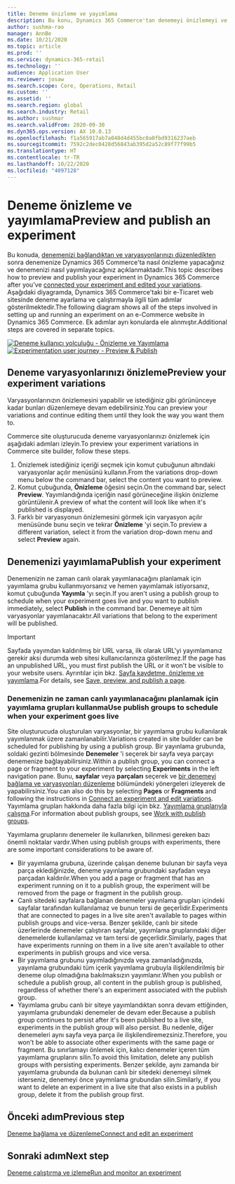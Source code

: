 ```yaml
---
title: Deneme önizleme ve yayımlama
description: Bu konu, Dynamics 365 Commerce'tan denemeyi önizlemeyi ve yayımlamayı açıklamaktadır.
author: sushma-rao
manager: AnnBe
ms.date: 10/21/2020
ms.topic: article
ms.prod: ''
ms.service: dynamics-365-retail
ms.technology: ''
audience: Application User
ms.reviewer: josaw
ms.search.scope: Core, Operations, Retail
ms.custom: ''
ms.assetid: ''
ms.search.region: global
ms.search.industry: Retail
ms.author: sushmar
ms.search.validFrom: 2020-09-30
ms.dyn365.ops.version: AX 10.0.13
ms.openlocfilehash: f1a565917ab7a048d4d455bc0a0fbd9316237aeb
ms.sourcegitcommit: 7592c2dec0428d56843ab395d2a52c89f77f99b5
ms.translationtype: HT
ms.contentlocale: tr-TR
ms.lasthandoff: 10/22/2020
ms.locfileid: "4097128"
---
```

# <a name="preview-and-publish-an-experiment"></a><span data-ttu-id="b4d6b-103">Deneme önizleme ve yayımlama</span><span class="sxs-lookup"><span data-stu-id="b4d6b-103">Preview and publish an experiment</span></span>

<span data-ttu-id="b4d6b-104">Bu konuda, [denemenizi bağlandıktan ve varyasyonlarınızı düzenledikten](experimentation-connect-edit.md) sonra denemenize Dynamics 365 Commerce'ta nasıl önizleme yapacağınız ve denemenizi nasıl yayımlayacağınız açıklanmaktadır.</span><span class="sxs-lookup"><span data-stu-id="b4d6b-104">This topic describes how to preview and publish your experiment in Dynamics 365 Commerce after you've [connected your experiment and edited your variations](experimentation-connect-edit.md).</span></span> <span data-ttu-id="b4d6b-105">Aşağıdaki diyagramda, Dynamics 365 Commerce'taki bir e-Ticaret web sitesinde deneme ayarlama ve çalıştırmayla ilgili tüm adımlar gösterilmektedir.</span><span class="sxs-lookup"><span data-stu-id="b4d6b-105">The following diagram shows all of the steps involved in setting up and running an experiment on an e-Commerce website in Dynamics 365 Commerce.</span></span> <span data-ttu-id="b4d6b-106">Ek adımlar ayrı konularda ele alınmıştır.</span><span class="sxs-lookup"><span data-stu-id="b4d6b-106">Additional steps are covered in separate topics.</span></span>

<span data-ttu-id="b4d6b-107">[ ![Deneme kullanıcı yolculuğu - Önizleme ve Yayımlama](./media/experimentation_preview_publish.svg) ](./media/experimentation_preview_publish.svg#lightbox)</span><span class="sxs-lookup"><span data-stu-id="b4d6b-107">[ ![Experimentation user journey - Preview & Publish](./media/experimentation_preview_publish.svg) ](./media/experimentation_preview_publish.svg#lightbox)</span></span>

## <a name="preview-your-experiment-variations"></a><span data-ttu-id="b4d6b-108">Deneme varyasyonlarınızı önizleme</span><span class="sxs-lookup"><span data-stu-id="b4d6b-108">Preview your experiment variations</span></span>
<span data-ttu-id="b4d6b-109">Varyasyonlarınızın önizlemesini yapabilir ve istediğiniz gibi görününceye kadar bunları düzenlemeye devam edebilirsiniz.</span><span class="sxs-lookup"><span data-stu-id="b4d6b-109">You can preview your variations and continue editing them until they look the way you want them to.</span></span>

<span data-ttu-id="b4d6b-110">Commerce site oluşturucuda deneme varyasyonlarınızı önizlemek için aşağıdaki adımları izleyin.</span><span class="sxs-lookup"><span data-stu-id="b4d6b-110">To preview your experiment variations in Commerce site builder, follow these steps.</span></span>

1. <span data-ttu-id="b4d6b-111">Önizlemek istediğiniz içeriği seçmek için komut çubuğunun altındaki varyasyonlar açılır menüsünü kullanın.</span><span class="sxs-lookup"><span data-stu-id="b4d6b-111">From the variations drop-down menu below the command bar, select the content you want to preview.</span></span> 
1. <span data-ttu-id="b4d6b-112">Komut çubuğunda, **Önizleme** öğesini seçin.</span><span class="sxs-lookup"><span data-stu-id="b4d6b-112">On the command bar, select **Preview**.</span></span> <span data-ttu-id="b4d6b-113">Yayımlandığında içeriğin nasıl görüneceğine ilişkin önizleme görüntülenir.</span><span class="sxs-lookup"><span data-stu-id="b4d6b-113">A preview of what the content will look like when it's published is displayed.</span></span>
1. <span data-ttu-id="b4d6b-114">Farklı bir varyasyonun önizlemesini görmek için varyasyon açılır menüsünde bunu seçin ve tekrar **Önizleme** 'yi seçin.</span><span class="sxs-lookup"><span data-stu-id="b4d6b-114">To preview a different variation, select it from the variation drop-down menu and select **Preview** again.</span></span>

## <a name="publish-your-experiment"></a><span data-ttu-id="b4d6b-115">Denemenizi yayımlama</span><span class="sxs-lookup"><span data-stu-id="b4d6b-115">Publish your experiment</span></span>
<span data-ttu-id="b4d6b-116">Denemenizin ne zaman canlı olarak yayımlanacağını planlamak için yayımlama grubu kullanmıyorsanız ve hemen yayımlamak istiyorsanız, komut çubuğunda **Yayımla** 'yı seçin.</span><span class="sxs-lookup"><span data-stu-id="b4d6b-116">If you aren't using a publish group to schedule when your experiment goes live and you want to publish immediately, select **Publish** in the command bar.</span></span> <span data-ttu-id="b4d6b-117">Denemeye ait tüm varyasyonlar yayımlanacaktır.</span><span class="sxs-lookup"><span data-stu-id="b4d6b-117">All variations that belong to the experiment will be published.</span></span>
    
> [!IMPORTANT]
> <span data-ttu-id="b4d6b-118">Sayfada yayımdan kaldırılmış bir URL varsa, ilk olarak URL'yi yayımlamanız gerekir aksi durumda web sitesi kullanıcılarınıza gösterilmez.</span><span class="sxs-lookup"><span data-stu-id="b4d6b-118">If the page has an unpublished URL, you must first publish the URL or it won't be visible to your website users.</span></span> <span data-ttu-id="b4d6b-119">Ayrıntılar için bkz. [Sayfa kaydetme, önizleme ve yayımlama](save-preview-publish-page.md).</span><span class="sxs-lookup"><span data-stu-id="b4d6b-119">For details, see [Save, preview, and publish a page](save-preview-publish-page.md).</span></span>
    
### <a name="use-publish-groups-to-schedule-when-your-experiment-goes-live"></a><span data-ttu-id="b4d6b-120">Denemenizin ne zaman canlı yayımlanacağını planlamak için yayımlama grupları kullanma</span><span class="sxs-lookup"><span data-stu-id="b4d6b-120">Use publish groups to schedule when your experiment goes live</span></span>
<span data-ttu-id="b4d6b-121">Site oluşturucuda oluşturulan varyasyonlar, bir yayımlama grubu kullanılarak yayımlanmak üzere zamanlanabilir.</span><span class="sxs-lookup"><span data-stu-id="b4d6b-121">Variations created in site builder can be scheduled for publishing by using a publish group.</span></span> <span data-ttu-id="b4d6b-122">Bir yayınlama grubunda, soldaki gezinti bölmesinde **Denemeler** 'i seçerek bir sayfa veya parçayı denemenize bağlayabilirsiniz.</span><span class="sxs-lookup"><span data-stu-id="b4d6b-122">Within a publish group, you can connect a page or fragment to your experiment by selecting **Experiments** in the left navigation pane.</span></span> <span data-ttu-id="b4d6b-123">Bunu, **sayfalar** veya **parçaları** seçerek ve [bir denemeyi bağlama ve varyasyonları düzenleme](experimentation-connect-edit.md) bölümündeki yönergeleri izleyerek de yapabilirsiniz.</span><span class="sxs-lookup"><span data-stu-id="b4d6b-123">You can also do this by selecting **Pages** or **Fragments** and following the instructions in [Connect an experiment and edit variations](experimentation-connect-edit.md).</span></span> <span data-ttu-id="b4d6b-124">Yayımlama grupları hakkında daha fazla bilgi için bkz. [Yayımlama gruplarıyla çalışma](publish-groups.md).</span><span class="sxs-lookup"><span data-stu-id="b4d6b-124">For information about publish groups, see [Work with publish groups](publish-groups.md).</span></span>

<span data-ttu-id="b4d6b-125">Yayımlama gruplarını denemeler ile kullanırken, bilinmesi gereken bazı önemli noktalar vardır.</span><span class="sxs-lookup"><span data-stu-id="b4d6b-125">When using publish groups with experiments, there are some important considerations to be aware of.</span></span>
- <span data-ttu-id="b4d6b-126">Bir yayımlama grubuna, üzerinde çalışan deneme bulunan bir sayfa veya parça eklediğinizde, deneme yayınlama grubundaki sayfadan veya parçadan kaldırılır.</span><span class="sxs-lookup"><span data-stu-id="b4d6b-126">When you add a page or fragment that has an experiment running on it to a publish group, the experiment will be removed from the page or fragment in the publish group.</span></span>
- <span data-ttu-id="b4d6b-127">Canlı sitedeki sayfalara bağlanan denemeler yayınlama grupları içindeki sayfalar tarafından kullanılamaz ve bunun tersi de geçerlidir.</span><span class="sxs-lookup"><span data-stu-id="b4d6b-127">Experiments that are connected to pages in a live site aren't available to pages within publish groups and vice-versa.</span></span> <span data-ttu-id="b4d6b-128">Benzer şekilde, canlı bir sitede üzerlerinde denemeler çalıştıran sayfalar, yayımlama gruplarındaki diğer denemelerde kullanılamaz ve tam tersi de geçerlidir.</span><span class="sxs-lookup"><span data-stu-id="b4d6b-128">Similarly, pages that have experiments running on them in a live site aren't available to other experiments in publish groups and vice versa.</span></span>
- <span data-ttu-id="b4d6b-129">Bir yayımlama grubunu yayımladığınızda veya zamanladığınızda, yayınlama grubundaki tüm içerik yayımlama grubuyla ilişkilendirilmiş bir deneme olup olmadığına bakılmaksızın yayımlanır.</span><span class="sxs-lookup"><span data-stu-id="b4d6b-129">When you publish or schedule a publish group, all content in the publish group is published, regardless of whether there's an experiment associated with the publish group.</span></span>
- <span data-ttu-id="b4d6b-130">Yayımlama grubu canlı bir siteye yayımlandıktan sonra devam ettiğinden, yayımlama grubundaki denemeler de devam eder.</span><span class="sxs-lookup"><span data-stu-id="b4d6b-130">Because a publish group continues to persist after it's been published to a live site, experiments in the publish group will also persist.</span></span> <span data-ttu-id="b4d6b-131">Bu nedenle, diğer denemeleri aynı sayfa veya parça ile ilişkilendiremezsiniz.</span><span class="sxs-lookup"><span data-stu-id="b4d6b-131">Therefore, you won't be able to associate other experiments with the same page or fragment.</span></span> <span data-ttu-id="b4d6b-132">Bu sınırlamayı önlemek için, kalıcı denemeler içeren tüm yayımlama gruplarını silin.</span><span class="sxs-lookup"><span data-stu-id="b4d6b-132">To avoid this limitation, delete any publish groups with persisting experiments.</span></span> <span data-ttu-id="b4d6b-133">Benzer şekilde, aynı zamanda bir yayımlama grubunda da bulunan canlı bir sitedeki denemeyi silmek isterseniz, denemeyi önce yaymnlama grubundan silin.</span><span class="sxs-lookup"><span data-stu-id="b4d6b-133">Similarly, if you want to delete an experiment in a live site that also exists in a publish group, delete it from the publish group first.</span></span>

## <a name="previous-step"></a><span data-ttu-id="b4d6b-134">Önceki adım</span><span class="sxs-lookup"><span data-stu-id="b4d6b-134">Previous step</span></span>
[<span data-ttu-id="b4d6b-135">Deneme bağlama ve düzenleme</span><span class="sxs-lookup"><span data-stu-id="b4d6b-135">Connect and edit an experiment</span></span>](experimentation-connect-edit.md)

## <a name="next-step"></a><span data-ttu-id="b4d6b-136">Sonraki adım</span><span class="sxs-lookup"><span data-stu-id="b4d6b-136">Next step</span></span>
[<span data-ttu-id="b4d6b-137">Deneme çalıştırma ve izleme</span><span class="sxs-lookup"><span data-stu-id="b4d6b-137">Run and monitor an experiment</span></span>](experimentation-run-monitor.md)
